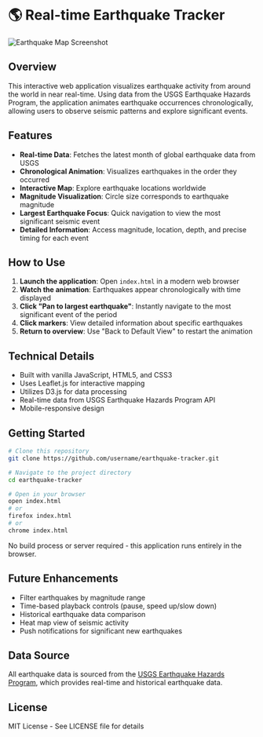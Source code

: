# 🌎 Real-time Earthquake Tracker

![Earthquake Map Screenshot](https://via.placeholder.com/800x400)

## Overview

This interactive web application visualizes earthquake activity from around the world in near real-time. Using data from the USGS Earthquake Hazards Program, the application animates earthquake occurrences chronologically, allowing users to observe seismic patterns and explore significant events.

## Features

- **Real-time Data**: Fetches the latest month of global earthquake data from USGS
- **Chronological Animation**: Visualizes earthquakes in the order they occurred
- **Interactive Map**: Explore earthquake locations worldwide
- **Magnitude Visualization**: Circle size corresponds to earthquake magnitude
- **Largest Earthquake Focus**: Quick navigation to view the most significant seismic event
- **Detailed Information**: Access magnitude, location, depth, and precise timing for each event

## How to Use

1. **Launch the application**: Open `index.html` in a modern web browser
2. **Watch the animation**: Earthquakes appear chronologically with time displayed
3. **Click "Pan to largest earthquake"**: Instantly navigate to the most significant event of the period
4. **Click markers**: View detailed information about specific earthquakes
5. **Return to overview**: Use "Back to Default View" to restart the animation

## Technical Details

- Built with vanilla JavaScript, HTML5, and CSS3
- Uses Leaflet.js for interactive mapping
- Utilizes D3.js for data processing
- Real-time data from USGS Earthquake Hazards Program API
- Mobile-responsive design

## Getting Started

```bash
# Clone this repository
git clone https://github.com/username/earthquake-tracker.git

# Navigate to the project directory
cd earthquake-tracker

# Open in your browser
open index.html
# or
firefox index.html
# or
chrome index.html
```

No build process or server required - this application runs entirely in the browser.

## Future Enhancements

- Filter earthquakes by magnitude range
- Time-based playback controls (pause, speed up/slow down)
- Historical earthquake data comparison
- Heat map view of seismic activity
- Push notifications for significant new earthquakes

## Data Source

All earthquake data is sourced from the [USGS Earthquake Hazards Program](https://earthquake.usgs.gov/), which provides real-time and historical earthquake data.

## License

MIT License - See LICENSE file for details
